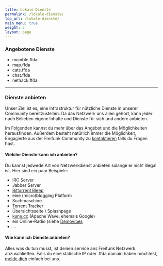 ```yaml
---
title: Lokale Dienste
permalink: /lokale-dienste/
top_url: /lokale-dienste/
main_menu: true
weight: 3
layout: page
---
```



### Angebotene Dienste

* mumble.ffda
* map.ffda
* cats.ffda
* chat.ffda
* nethack.ffda

* * *

### Dienste anbieten

Unser Ziel ist es, eine Infrastruktur für nützliche Dienste in unserer Community bereitzustellen. Da das Netzwerk uns allen gehört, kann jeder nach Belieben eigene Inhalte und Dienste für sich und andere anbieten.

Im Folgenden kannst du mehr über das Angebot und die Möglichkeiten herausfinden. Außerdem besteht natürlich immer die Möglichkeit, Engagierte aus der Freifunk Community zu [kontaktieren](/kontakt) falls du Fragen hast.

#### Welche Dienste kann ich anbieten?

Du kannst jedwede Art von Netzwerkdienst anbieten solange er nicht illegal ist. Hier sind ein paar Beispiele:

* IRC Server
* Jabber Server
* [Bittorrent Bleep](http://labs.bittorrent.com/bleep/index.html)
* eine (micro)blogging Platform
* Suchmaschine
* Torrent Tracker
* Übersichtsseite / Splashpage
* [kune.cc](kune.cc) (Apache Wave, ehemals Google)
* ein Online-Radio (siehe [Demovibes](https://gitorious.org/demovibes)
* ...

#### Wie kann ich Dienste anbieten?

Alles was du tun musst, ist deinen service ans Freifunk Netzwerk anzuschließen. Falls du eine statische IP oder .ffda domain haben möchtest, [melde dich](/kontakt/) einfach bei uns.




